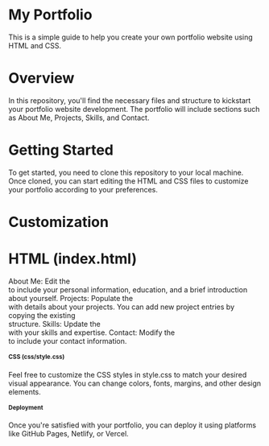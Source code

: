 # My Portfolio

This is a simple guide to help you create your own portfolio website using HTML and CSS.

# Overview

In this repository, you'll find the necessary files and structure to kickstart your portfolio website development. The portfolio will include sections such as About Me, Projects, Skills, and Contact.

# Getting Started

To get started, you need to clone this repository to your local machine.
Once cloned, you can start editing the HTML and CSS files to customize your portfolio according to your preferences.

# Customization

<h1>HTML (index.html)</h1>
About Me: Edit the <section id="about"> to include your personal information, education, and a brief introduction about yourself.
Projects: Populate the <section id="projects"> with details about your projects. You can add new project entries by copying the existing <div class="project"> structure.
Skills: Update the <section id="skills"> with your skills and expertise.
Contact: Modify the <section id="contact"> to include your contact information.
<h1>CSS (css/style.css)</h1>

Feel free to customize the CSS styles in style.css to match your desired visual appearance. You can change colors, fonts, margins, and other design elements.

# Deployment

Once you're satisfied with your portfolio, you can deploy it using platforms like GitHub Pages, Netlify, or Vercel.

